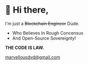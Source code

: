 # 👋 Hi there, 

I'm just a ~~Blockchain Engineer~~ Dude. 

- Who Believes In Rough Concensus  
- And Open-Source Sovereignty!

**THE CODE IS LAW.**

marvellousdvd@gmail.com
  
